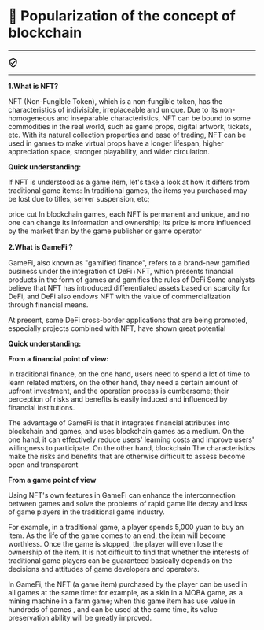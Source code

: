 # 🚀 Popularization of the concept of blockchain

****

![“已经过社区验证”图标](data:image/png;base64,iVBORw0KGgoAAAANSUhEUgAAABQAAAAUCAQAAAAngNWGAAAA/0lEQVR4AYXNMSiEcRyA4cfmGHQbCZIipkuxnJgMStlMNmeyD2dwmc8+sZgxYJd9ErIZFHUyYYD7fkr6l4/rnvmtl7+KitrqV/fq2Y5eLY3Z9S48eRLe7BmVZ9qhTLhQ0algzZWQOVKSsCF8OjAnwbxDTWFDUhPK/jMr1H6HE/IqRky2DyvCefuwItwZzodVoYRiLqMkVCXrwpJ9twZ+sgfDYEFYl8wIWxZ9uFf7zkallxlJh4YrLGsKjZRx7VGHhLqwgFUN45DGdb8MeXGpgB4ABZdeDcpZEY51A+hyLKz4S1W4MQWm3AibWtgWmk6dyISa1pSdyWTOlLXVp0+eL9D/ZPfBTNanAAAAAElFTkSuQmCC)

****

**1.What is NFT?**

NFT (Non-Fungible Token), which is a non-fungible token, has the characteristics of indivisible, irreplaceable and unique. Due to its non-homogeneous and inseparable characteristics, NFT can be bound to some commodities in the real world, such as game props, digital artwork, tickets, etc. With its natural collection properties and ease of trading, NFT can be used in games to make virtual props have a longer lifespan, higher appreciation space, stronger playability, and wider circulation.

**Quick understanding:**&#x20;

If NFT is understood as a game item, let's take a look at how it differs from traditional game items: In traditional games, the items you purchased may be lost due to titles, server suspension, etc;&#x20;

price cut In blockchain games, each NFT is permanent and unique, and no one can change its information and ownership; Its price is more influenced by the market than by the game publisher or game operator

**2.What is GameFi？**

GameFi, also known as "gamified finance", refers to a brand-new gamified business under the integration of DeFi+NFT, which presents financial products in the form of games and gamifies the rules of DeFi Some analysts believe that NFT has introduced differentiated assets based on scarcity for DeFi, and DeFi also endows NFT with the value of commercialization through financial means.&#x20;

At present, some DeFi cross-border applications that are being promoted, especially projects combined with NFT, have shown great potential

**Quick understanding:**&#x20;

**From a financial point of view:**&#x20;

In traditional finance, on the one hand, users need to spend a lot of time to learn related matters, on the other hand, they need a certain amount of upfront investment, and the operation process is cumbersome; their perception of risks and benefits is easily induced and influenced by financial institutions.&#x20;

The advantage of GameFi is that it integrates financial attributes into blockchain and games, and uses blockchain games as a medium. On the one hand, it can effectively reduce users' learning costs and improve users' willingness to participate. On the other hand, blockchain The characteristics make the risks and benefits that are otherwise difficult to assess become open and transparent

**From a game point of view**

Using NFT's own features in GameFi can enhance the interconnection between games and solve the problems of rapid game life decay and loss of game players in the traditional game industry.

For example, in a traditional game, a player spends 5,000 yuan to buy an item. As the life of the game comes to an end, the item will become worthless. Once the game is stopped, the player will even lose the ownership of the item. It is not difficult to find that whether the interests of traditional game players can be guaranteed basically depends on the decisions and attitudes of game developers and operators.&#x20;

In GameFi, the NFT (a game item) purchased by the player can be used in all games at the same time: for example, as a skin in a MOBA game, as a mining machine in a farm game; when this game item has use value in hundreds of games , and can be used at the same time, its value preservation ability will be greatly improved.

